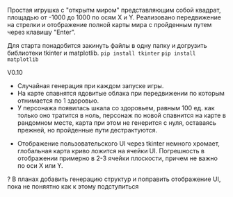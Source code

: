 Простая игрушка с "открытм миром" представляющим собой квадрат, площадью от -1000 до 1000 по осям X и Y. Реализовано передвижение на стрелки и отображение полной карты мира с пройденным путем через клавишу "Enter".

Для старта понадобится закинуть файлы в одну папку и догрузить библиотеки tkinter и matplotlib. `pip install tkinter` `pip install matplotlib`

V0.10
+ Случайная генерация при каждом запуске игры.
+ На карте спавнятся ядовитые облака при передвижении по которым отнимается по 1 здоровью.
+ У персонажа появилась шкала со здоровьем, равным 100 ед. как только оно тратится в ноль, персонаж по новой спавнится на карте в рандомном месте, карта при этом не генерится с нуля, оставаясь прежней, но пройденные пути дестрактуются.
- Отображение пользовательского UI через tkinter немного хромает, глобальная карта криво ложится на ячейки UI. Погрешность в отображении примерно в 2-3 ячейки плоскости, причем не важно по оси X или Y.
  
? В планах добавить генерацию структур и поправить отображение UI, пока не поняятно как к этому подступиться
